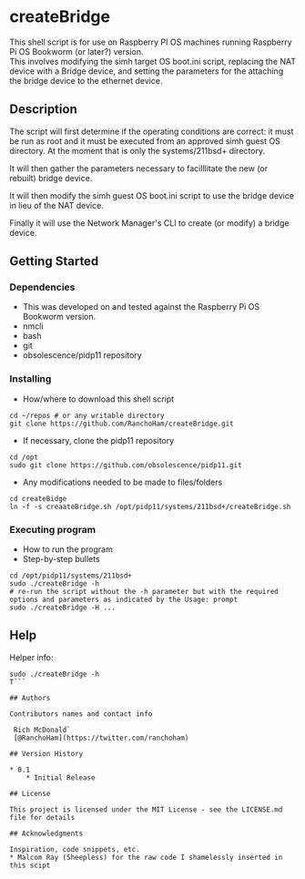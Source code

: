 # createBridge

This shell script is for use on Raspberry PI OS machines running Raspberry Pi OS Bookworm (or later?) version.  
This involves modifying the simh target OS boot.ini script, replacing the NAT device with a Bridge device, and
setting the parameters for the attaching the bridge device to the ethernet device.  

## Description

The script will first determine if the operating conditions are correct:  it must be run as root and it must be executed from an approved simh guest OS directory.  At the moment that is only the systems/211bsd+ directory.  

It will then gather the parameters necessary to facilllitate the new (or rebuilt) bridge device.  

It will then modify the simh guest OS boot.ini script to use the bridge device in lieu of the NAT device.  

Finally it will use the Network Manager's CLI to create (or modify) a bridge device.  

## Getting Started

### Dependencies

* This was developed on and tested against the Raspberry Pi OS Bookworm version.
* nmcli  
* bash  
* git  
* obsolescence/pidp11 repository  

### Installing

* How/where to download this shell script
```
cd ~/repos # or any writable directory  
git clone https://github.com/RanchoHam/createBridge.git  
```
* If necessary, clone the pidp11 repository  
```
cd /opt
sudo git clone https://github.com/obsolescence/pidp11.git
```
* Any modifications needed to be made to files/folders  
```
cd createBidge
ln -f -s creaateBridge.sh /opt/pidp11/systems/211bsd+/createBridge.sh  
```

### Executing program

* How to run the program
* Step-by-step bullets
```
cd /opt/pidp11/systems/211bsd+
sudo ./createBridge -h
# re-run the script without the -h parameter but with the required options and parameters as indicated by the Usage: prompt
sudo ./createBridge -H ...
```

## Help

Helper info:  
```
sudo ./createBridge -h
T```

## Authors

Contributors names and contact info

 Rich McDonald`
 [@RanchoHam](https://twitter.com/ranchoham)

## Version History

* 0.1
    * Initial Release

## License

This project is licensed under the MIT License - see the LICENSE.md file for details

## Acknowledgments

Inspiration, code snippets, etc.
* Malcom Ray (Sheepless) for the raw code I shamelessly inserted in this scipt